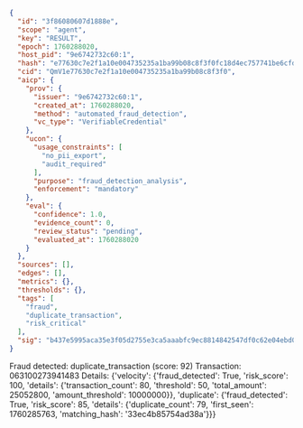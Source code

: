 ```json
{
  "id": "3f86080607d1888e",
  "scope": "agent",
  "key": "RESULT",
  "epoch": 1760288020,
  "host_pid": "9e6742732c60:1",
  "hash": "e77630c7e2f1a10e004735235a1ba99b08c8f3f0fc18d4ec757741be6cfdf1ab",
  "cid": "QmV1e77630c7e2f1a10e004735235a1ba99b08c8f3f0",
  "aicp": {
    "prov": {
      "issuer": "9e6742732c60:1",
      "created_at": 1760288020,
      "method": "automated_fraud_detection",
      "vc_type": "VerifiableCredential"
    },
    "ucon": {
      "usage_constraints": [
        "no_pii_export",
        "audit_required"
      ],
      "purpose": "fraud_detection_analysis",
      "enforcement": "mandatory"
    },
    "eval": {
      "confidence": 1.0,
      "evidence_count": 0,
      "review_status": "pending",
      "evaluated_at": 1760288020
    }
  },
  "sources": [],
  "edges": [],
  "metrics": {},
  "thresholds": {},
  "tags": [
    "fraud",
    "duplicate_transaction",
    "risk_critical"
  ],
  "sig": "b437e5995aca35e3f05d2755e3ca5aaabfc9ec8814842547df0c62e04ebd077f"
}
```

Fraud detected: duplicate_transaction (score: 92)
Transaction: 063100273941483
Details: {'velocity': {'fraud_detected': True, 'risk_score': 100, 'details': {'transaction_count': 80, 'threshold': 50, 'total_amount': 25052800, 'amount_threshold': 10000000}}, 'duplicate': {'fraud_detected': True, 'risk_score': 85, 'details': {'duplicate_count': 79, 'first_seen': 1760285763, 'matching_hash': '33ec4b85754ad38a'}}}